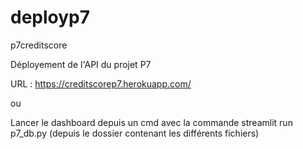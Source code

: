 # deployp7
p7creditscore

Déployement de l'API du projet P7

URL : https://creditscorep7.herokuapp.com/

ou

Lancer le dashboard depuis un cmd avec la commande streamlit run p7_db.py (depuis le dossier contenant les différents fichiers)
